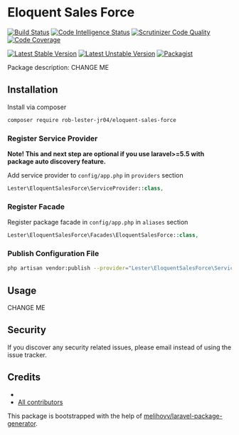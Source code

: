 # Eloquent Sales Force

[![Build Status](https://scrutinizer-ci.com/g/rob-lester-jr04/EloquentSalesForce/badges/build.png?b=master)](https://scrutinizer-ci.com/g/rob-lester-jr04/EloquentSalesForce/build-status/master)
[![Code Intelligence Status](https://scrutinizer-ci.com/g/rob-lester-jr04/EloquentSalesForce/badges/code-intelligence.svg?b=master)](https://scrutinizer-ci.com/code-intelligence)
[![Scrutinizer Code Quality](https://scrutinizer-ci.com/g/rob-lester-jr04/EloquentSalesForce/badges/quality-score.png?b=master)](https://scrutinizer-ci.com/g/rob-lester-jr04/EloquentSalesForce/?branch=master)
[![Code Coverage](https://scrutinizer-ci.com/g/rob-lester-jr04/EloquentSalesForce/badges/coverage.png?b=master)](https://scrutinizer-ci.com/g/rob-lester-jr04/EloquentSalesForce/?branch=master)

[![Latest Stable Version](https://poser.pugx.org/rob-lester-jr04/eloquent-sales-force/v/stable.svg)](https://packagist.org/packages/live-person-inc/live-engage-laravel)
[![Latest Unstable Version](https://poser.pugx.org/rob-lester-jr04/eloquent-sales-force/v/unstable.svg)](https://packagist.org/packages/live-person-inc/live-engage-laravel)
[![Packagist](https://poser.pugx.org/rob-lester-jr04/eloquent-sales-force/d/total.svg)](https://packagist.org/packages/live-person-inc/live-engage-laravel)


Package description: CHANGE ME

## Installation

Install via composer
```bash
composer require rob-lester-jr04/eloquent-sales-force
```

### Register Service Provider

**Note! This and next step are optional if you use laravel>=5.5 with package
auto discovery feature.**

Add service provider to `config/app.php` in `providers` section
```php
Lester\EloquentSalesForce\ServiceProvider::class,
```

### Register Facade

Register package facade in `config/app.php` in `aliases` section
```php
Lester\EloquentSalesForce\Facades\EloquentSalesForce::class,
```

### Publish Configuration File

```bash
php artisan vendor:publish --provider="Lester\EloquentSalesForce\ServiceProvider" --tag="config"
```

## Usage

CHANGE ME

## Security

If you discover any security related issues, please email 
instead of using the issue tracker.

## Credits

- [](https://github.com/rob-lester-jr04/eloquent-sales-force)
- [All contributors](https://github.com/rob-lester-jr04/eloquent-sales-force/graphs/contributors)

This package is bootstrapped with the help of
[melihovv/laravel-package-generator](https://github.com/melihovv/laravel-package-generator).
